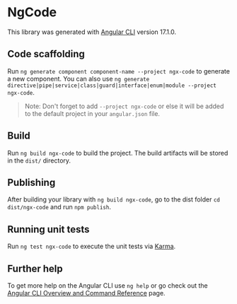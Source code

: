 # NgCode

This library was generated with [Angular CLI](https://github.com/angular/angular-cli) version 17.1.0.

## Code scaffolding

Run `ng generate component component-name --project ngx-code` to generate a new component. You can also use `ng generate directive|pipe|service|class|guard|interface|enum|module --project ngx-code`.

> Note: Don't forget to add `--project ngx-code` or else it will be added to the default project in your `angular.json` file.

## Build

Run `ng build ngx-code` to build the project. The build artifacts will be stored in the `dist/` directory.

## Publishing

After building your library with `ng build ngx-code`, go to the dist folder `cd dist/ngx-code` and run `npm publish`.

## Running unit tests

Run `ng test ngx-code` to execute the unit tests via [Karma](https://karma-runner.github.io).

## Further help

To get more help on the Angular CLI use `ng help` or go check out the [Angular CLI Overview and Command Reference](https://angular.io/cli) page.
